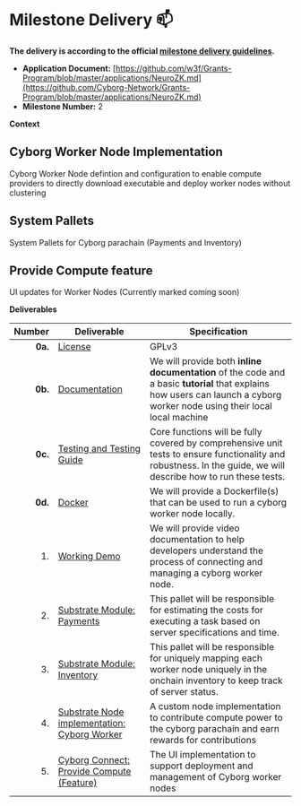 # Milestone Delivery :mailbox:

**The delivery is according to the official [milestone delivery guidelines](https://github.com/w3f/Grants-Program/blob/master/docs/Support%20Docs/milestone-deliverables-guidelines.md).**  

* **Application Document:** [https://github.com/w3f/Grants-Program/blob/master/applications/NeuroZK.md](https://github.com/Cyborg-Network/Grants-Program/blob/master/applications/NeuroZK.md)
* **Milestone Number:** 2

**Context**

## Cyborg Worker Node Implementation

Cyborg Worker Node defintion and configuration to enable compute providers to directly download executable and deploy worker nodes without clustering

## System Pallets

System Pallets for Cyborg parachain (Payments and Inventory)

## Provide Compute feature

UI updates for Worker Nodes (Currently marked coming soon)

**Deliverables** 

| Number | Deliverable | Specification |
| -----: | ----------- | ------------- |
| **0a.** | [License](https://github.com/Cyborg-Network/cyborg-parachain/blob/master/LICENSE) | GPLv3 |
| **0b.** | [Documentation](https://github.com/Cyborg-Network/cyborg-parachain/blob/master/Local%20Testing%20NeuroZK_Milestone2.md) | We will provide both **inline documentation** of the code and a basic **tutorial** that explains how users can launch a cyborg worker node using their local local machine|
| **0c.** | [Testing and Testing Guide](https://github.com/Cyborg-Network/cyborg-parachain/blob/master/Local%20Testing%20NeuroZK_Milestone2.md) | Core functions will be fully covered by comprehensive unit tests to ensure functionality and robustness. In the guide, we will describe how to run these tests. |
| **0d.** | [Docker](https://github.com/Cyborg-Network/cyborg-parachain/blob/master/Dockerfile) | We will provide a Dockerfile(s) that can be used to run a cyborg worker node locally. |
| 1. | [Working Demo](https://drive.google.com/file/d/1CH4jOeUVysjtjtjeJ0kl8g_2Wa3zHAjx/view) | We will provide video documentation to help developers understand the process of connecting and managing a cyborg worker node.|
| 2. | [Substrate Module: Payments](https://github.com/Cyborg-Network/cyborg-parachain/blob/master/pallets/payment/README.md) | This pallet will be responsible for estimating the costs for executing a task based on server specifications and time. |
| 3. | [Substrate Module: Inventory](https://github.com/Cyborg-Network/cyborg-parachain/blob/master/pallets/edge-connect/README.md) | This pallet will be responsible for uniquely mapping each worker node uniquely in the onchain inventory to keep track of server status. |
| 4. | [Substrate Node implementation: Cyborg Worker](https://github.com/Cyborg-Network/Cyborg-worker-node) | A custom node implementation to contribute compute power to the cyborg parachain and earn rewards for contributions|
| 5. | [Cyborg Connect: Provide Compute (Feature)](https://github.com/Cyborg-Network/cyborg-connect)  | The UI implementation to support deployment and management of Cyborg worker nodes|
